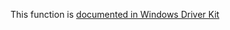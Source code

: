 This function is [documented in Windows Driver Kit](https://learn.microsoft.com/en-us/windows-hardware/drivers/ddi/wdm/nf-wdm-rtlarebitsclear)
